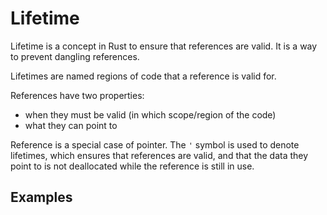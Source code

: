 

# Lifetime

Lifetime is a concept in Rust to ensure that references are valid. It is a way to prevent dangling references.

Lifetimes are named regions of code that a reference is valid for.


References have two properties:

- when they must be valid (in which scope/region of the code)
- what they can point to

Reference is a special case of pointer.
The `'` symbol is used to denote lifetimes, which ensures that references are valid, and that the data they point to is not deallocated while the reference is still in use.



## Examples

### 